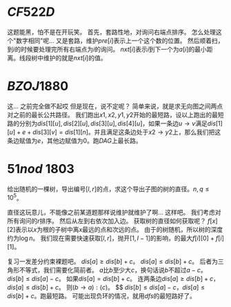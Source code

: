 # $CF522D$

这题能黑，怕不是在开玩笑。
首先，套路性地，对询问右端点排序。
怎么处理这个"数字相同"呢...
又是套路，维护$pre[i]$表示上一个这个数的位置。
然后顺着扫，到$i$的时候要处理完所有右端点为$i$的询问。
$nxt[i]$表示$i$到下一个为$a[i]$的最小距离。线段树中维护的就是$nxt[i]$的值。

# $BZOJ1880$

这...
之前完全做不起哎
但是现在，说不定呢？
简单来说，就是求无向图之间两点对之前的最长公共路径。
我们跑出$x1, x2, y1, y2$开始的最短路，设以上跑出的最短路的分别为$dis[1][u], dis[2][u], dis[3][u], dis[4][u]$，如果一条边$u \rightarrow v$满足$dis[1][u] + e + dis[3][v] = dis[1][n]$。并且满足这条边处于$x2 \rightarrow y2$上，那么我们把这条边赋值为$e$，其他边赋值为$0$。跑$DAG$上最长路。

# $51nod \ 1803$

给出随机的一棵树，导出编号$[l, r]$的点，求这个导出子图的树的直径。$n, q \le 10^5$。

直径这玩意儿，不能像之前某道题那样说维护就维护了啊...
这样吧。
我们考虑对所有询问的$r$排序。
然后从左到右依次加入边。
获取树的直径如何获取呢？
$f[x][2]$表示以$x$为根的子树中离$x$最远的点和次远的点。
由于的树随机，所以树的深度约为$\log{n}$。
我们现在需要快速获取$[l, r]$，抛开$[1, l - 1]$的影响，的最大$f[i][0] + f[i][1]$。

复习一发差分约束裸题吧。
$dis[a] \ge dis[b] + c$。
$dis[a] \le dis[b] + c$。
后者为三角形不等式，我们需要化简前者。
$a$比$b$至少大$c$，换句话说$b$不超过$a - c$。
$dis[b] \le dis[a] - c$。
如果$dis[a] = dis[b] + c$。
连两条边$dis[a] \ge dis[b] + c$，$dis[a] \le dis[b] + c$。
则$(b \rightarrow a):(c)$。
$$
$dis[b] \le dis[a] - c$，$dis[a] \le dis[b] + c$。跑最短路。
可能出现负环的情况，就用$dfs$的最短路好了。

<!--stackedit_data:
eyJoaXN0b3J5IjpbLTE3MTY2NjAxMDUsLTEzMTkwODMwNzAsLT
EwMTI0MDM4OTZdfQ==
-->